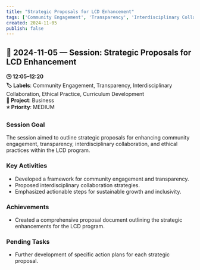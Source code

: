 ```yaml
---
title: "Strategic Proposals for LCD Enhancement"
tags: ['Community Engagement', 'Transparency', 'Interdisciplinary Collaboration', 'Ethical Practice', 'Curriculum Development']
created: 2024-11-05
publish: false
---
```


## 📅 2024-11-05 — Session: Strategic Proposals for LCD Enhancement

**🕒 12:05–12:20**  
**🏷️ Labels**: Community Engagement, Transparency, Interdisciplinary Collaboration, Ethical Practice, Curriculum Development  
**📂 Project**: Business  
**⭐ Priority**: MEDIUM  


### Session Goal
The session aimed to outline strategic proposals for enhancing community engagement, transparency, interdisciplinary collaboration, and ethical practices within the LCD program.

### Key Activities
- Developed a framework for community engagement and transparency.
- Proposed interdisciplinary collaboration strategies.
- Emphasized actionable steps for sustainable growth and inclusivity.

### Achievements
- Created a comprehensive proposal document outlining the strategic enhancements for the LCD program.

### Pending Tasks
- Further development of specific action plans for each strategic proposal.
